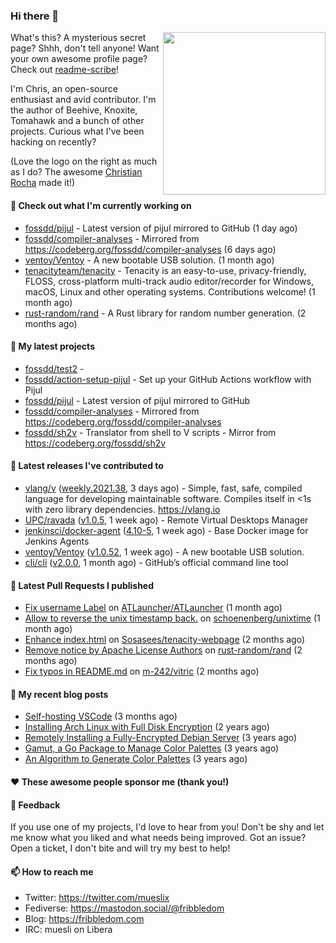 ### Hi there 👋

<img align="right" src="https://raw.githubusercontent.com/muesli/muesli/master/assets/termenv.png" width="260">

What's this? A mysterious secret page? Shhh, don't tell anyone!
Want your own awesome profile page? Check out [readme-scribe](https://github.com/muesli/readme-scribe)!

I'm Chris, an open-source enthusiast and avid contributor. I'm the author of Beehive, Knoxite, Tomahawk and a bunch
of other projects. Curious what I've been hacking on recently?

(Love the logo on the right as much as I do? The awesome [Christian Rocha](https://github.com/meowgorithm/) made it!)

#### 👷 Check out what I'm currently working on

- [fossdd/pijul](https://github.com/fossdd/pijul) - Latest version of pijul mirrored to GitHub (1 day ago)
- [fossdd/compiler-analyses](https://github.com/fossdd/compiler-analyses) - Mirrored from https://codeberg.org/fossdd/compiler-analyses (6 days ago)
- [ventoy/Ventoy](https://github.com/ventoy/Ventoy) - A new bootable USB solution. (1 month ago)
- [tenacityteam/tenacity](https://github.com/tenacityteam/tenacity) - Tenacity is an easy-to-use, privacy-friendly, FLOSS, cross-platform multi-track audio editor/recorder for Windows, macOS, Linux and other operating systems. Contributions welcome! (1 month ago)
- [rust-random/rand](https://github.com/rust-random/rand) - A Rust library for random number generation. (2 months ago)

#### 🌱 My latest projects

- [fossdd/test2](https://github.com/fossdd/test2) - 
- [fossdd/action-setup-pijul](https://github.com/fossdd/action-setup-pijul) - Set up your GitHub Actions workflow with Pijul
- [fossdd/pijul](https://github.com/fossdd/pijul) - Latest version of pijul mirrored to GitHub
- [fossdd/compiler-analyses](https://github.com/fossdd/compiler-analyses) - Mirrored from https://codeberg.org/fossdd/compiler-analyses
- [fossdd/sh2v](https://github.com/fossdd/sh2v) - Translator from shell to V scripts - Mirror from https://codeberg.org/fossdd/sh2v

#### 🔭 Latest releases I've contributed to

- [vlang/v](https://github.com/vlang/v) ([weekly.2021.38](https://github.com/vlang/v/releases/tag/weekly.2021.38), 3 days ago) - Simple, fast, safe, compiled language for developing maintainable software. Compiles itself in &lt;1s with zero library dependencies. https://vlang.io
- [UPC/ravada](https://github.com/UPC/ravada) ([v1.0.5](https://github.com/UPC/ravada/releases/tag/v1.0.5), 1 week ago) - Remote Virtual Desktops Manager
- [jenkinsci/docker-agent](https://github.com/jenkinsci/docker-agent) ([4.10-5](https://github.com/jenkinsci/docker-agent/releases/tag/4.10-5), 1 week ago) - Base Docker image for Jenkins Agents
- [ventoy/Ventoy](https://github.com/ventoy/Ventoy) ([v1.0.52](https://github.com/ventoy/Ventoy/releases/tag/v1.0.52), 1 week ago) - A new bootable USB solution.
- [cli/cli](https://github.com/cli/cli) ([v2.0.0](https://github.com/cli/cli/releases/tag/v2.0.0), 1 month ago) - GitHub’s official command line tool

#### 🔨 Latest Pull Requests I published

- [Fix username Label](https://github.com/ATLauncher/ATLauncher/pull/500) on [ATLauncher/ATLauncher](https://github.com/ATLauncher/ATLauncher) (1 month ago)
- [Allow to reverse the unix timestamp back.](https://github.com/schoenenberg/unixtime/pull/4) on [schoenenberg/unixtime](https://github.com/schoenenberg/unixtime) (1 month ago)
- [Enhance index.html](https://github.com/Sosasees/tenacity-webpage/pull/1) on [Sosasees/tenacity-webpage](https://github.com/Sosasees/tenacity-webpage) (2 months ago)
- [Remove notice by Apache License Authors](https://github.com/rust-random/rand/pull/1151) on [rust-random/rand](https://github.com/rust-random/rand) (2 months ago)
- [Fix typos in README.md](https://github.com/m-242/vitric/pull/1) on [m-242/vitric](https://github.com/m-242/vitric) (2 months ago)

#### 📜 My recent blog posts

- [Self-hosting VSCode](https://fribbledom.com/posts/selfhosting-vscode/) (3 months ago)
- [Installing Arch Linux with Full Disk Encryption](https://fribbledom.com/posts/encrypted-arch-install/) (2 years ago)
- [Remotely Installing a Fully-Encrypted Debian Server](https://fribbledom.com/posts/encrypted-remote-debian-install/) (3 years ago)
- [Gamut, a Go Package to Manage Color Palettes](https://fribbledom.com/posts/gamut-package-to-handle-color-palettes/) (3 years ago)
- [An Algorithm to Generate Color Palettes](https://fribbledom.com/posts/an-algorithm-to-generate-color-palettes/) (3 years ago)

#### ❤️ These awesome people sponsor me (thank you!)


#### 💬 Feedback

If you use one of my projects, I'd love to hear from you! Don't be shy and let me know what you liked
and what needs being improved. Got an issue? Open a ticket, I don't bite and will try my best to help!

#### 📫 How to reach me

- Twitter: https://twitter.com/mueslix
- Fediverse: https://mastodon.social/@fribbledom
- Blog: https://fribbledom.com
- IRC: muesli on Libera
